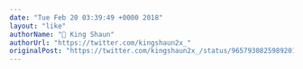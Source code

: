 ```yaml
---
date: "Tue Feb 20 03:39:49 +0000 2018"
layout: "like"
authorName: "👑 King Shaun"
authorUrl: "https://twitter.com/kingshaun2x_"
originalPost: "https://twitter.com/kingshaun2x_/status/965793082598920192"
---
```

